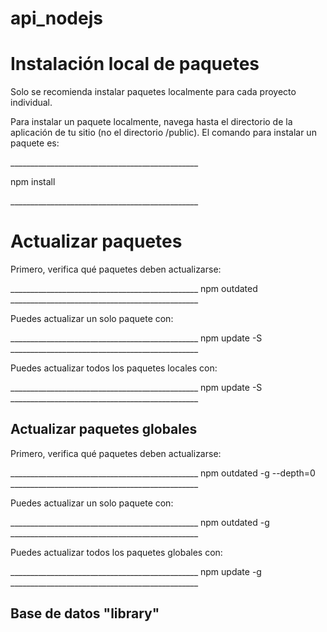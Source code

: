 # api_nodejs
<h1>Instalación local de paquetes</h1>
<p>Solo se recomienda instalar paquetes localmente para cada proyecto individual.</p>

<p>Para instalar un paquete localmente, navega hasta el directorio de la aplicación de tu sitio (no el directorio /public). 
El comando para instalar un paquete es:</p>
_______________________________________________
<p>npm install</p>
_______________________________________________

<h1>Actualizar paquetes</h1>
<p>Primero, verifica qué paquetes deben actualizarse:</p>
_______________________________________________
npm outdated
_______________________________________________
<p>Puedes actualizar un solo paquete con:</p>
_______________________________________________
npm update -S <package_name>
_______________________________________________
<p>Puedes actualizar todos los paquetes locales con:</p>
_______________________________________________
npm update -S
_______________________________________________

<h2>Actualizar paquetes globales</h2>
<p>Primero, verifica qué paquetes deben actualizarse:</p>
_______________________________________________
npm outdated -g --depth=0
_______________________________________________
<p>Puedes actualizar un solo paquete con:</p>
_______________________________________________
npm outdated -g <package_name>
_______________________________________________
<p>Puedes actualizar todos los paquetes globales con:</p>
_______________________________________________
npm update -g
_______________________________________________

<h2>Base de datos "library"</h2>


